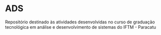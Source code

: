 # ADS
Repositório destinado às atividades desenvolvidas no curso de graduação tecnológica em análise e desenvolvimento de sistemas do IFTM - Paracatu
